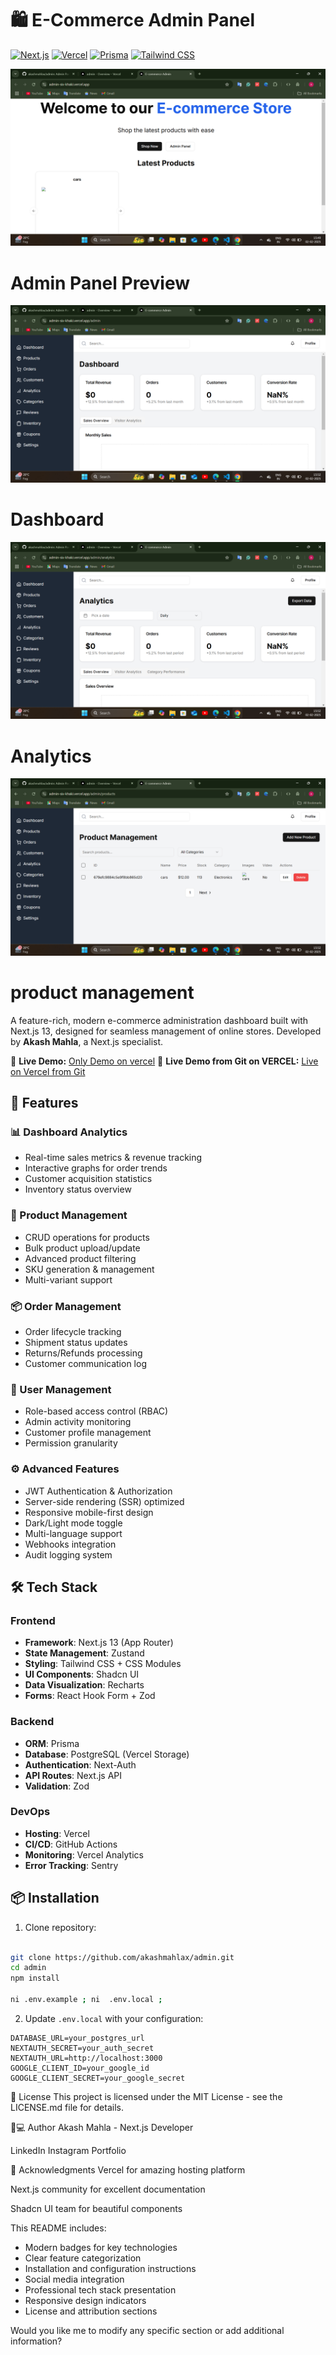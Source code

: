 # 🛍️ E-Commerce Admin Panel

[![Next.js](https://img.shields.io/badge/Next.js-13.5.4-000000?style=flat&logo=next.js)](https://nextjs.org/)
[![Vercel](https://img.shields.io/badge/Deployed%20on-Vercel-000000?style=flat&logo=vercel)](https://vercel.com/)
[![Prisma](https://img.shields.io/badge/ORM-Prisma-2D3748?style=flat&logo=prisma)](https://prisma.io/)
[![Tailwind CSS](https://img.shields.io/badge/Styling-Tailwind_CSS-38B2AC?style=flat&logo=tailwind-css)](https://tailwindcss.com/)

![Admin Panel Preview](public/admin-preview.png) <!-- Add your screenshot path here -->

# Admin Panel Preview


![Admin Panel Preview](public/dashboard.png) <!-- Add your screenshot path here -->

# Dashboard


![Admin Panel Preview](public/Analytics.png) <!-- Add your screenshot path here -->

# Analytics


![Admin Panel Preview](public/product.png) <!-- Add your screenshot path here -->

# product management




A feature-rich, modern e-commerce administration dashboard built with Next.js 13, designed for seamless management of online stores. Developed by **Akash Mahla**, a Next.js specialist.

🔗 **Live Demo:** [Only Demo on vercel](https://admin-six-khaki.vercel.app/) <!-- Add your Vercel URL --> 
🔗 **Live Demo from Git on VERCEL:** [Live on Vercel from Git](https://admin-k9x2lcyhk-akash7.vercel.app/) <!-- Add your Vercel URL -->


## 🚀 Features

### 📊 Dashboard Analytics
- Real-time sales metrics & revenue tracking
- Interactive graphs for order trends
- Customer acquisition statistics
- Inventory status overview

### 🛒 Product Management
- CRUD operations for products
- Bulk product upload/update
- Advanced product filtering
- SKU generation & management
- Multi-variant support

### 📦 Order Management
- Order lifecycle tracking
- Shipment status updates
- Returns/Refunds processing
- Customer communication log

### 👥 User Management
- Role-based access control (RBAC)
- Admin activity monitoring
- Customer profile management
- Permission granularity

### ⚙️ Advanced Features
- JWT Authentication & Authorization
- Server-side rendering (SSR) optimized
- Responsive mobile-first design
- Dark/Light mode toggle
- Multi-language support
- Webhooks integration
- Audit logging system

## 🛠 Tech Stack

### Frontend
- **Framework**: Next.js 13 (App Router)
- **State Management**: Zustand
- **Styling**: Tailwind CSS + CSS Modules
- **UI Components**: Shadcn UI
- **Data Visualization**: Recharts
- **Forms**: React Hook Form + Zod

### Backend
- **ORM**: Prisma
- **Database**: PostgreSQL (Vercel Storage)
- **Authentication**: Next-Auth
- **API Routes**: Next.js API
- **Validation**: Zod

### DevOps
- **Hosting**: Vercel
- **CI/CD**: GitHub Actions
- **Monitoring**: Vercel Analytics
- **Error Tracking**: Sentry

## 📦 Installation

1. Clone repository:
```bash

git clone https://github.com/akashmahlax/admin.git
cd admin
npm install

ni .env.example ; ni  .env.local ;
```

2. Update `.env.local` with your configuration:
```env
DATABASE_URL=your_postgres_url
NEXTAUTH_SECRET=your_auth_secret
NEXTAUTH_URL=http://localhost:3000
GOOGLE_CLIENT_ID=your_google_id
GOOGLE_CLIENT_SECRET=your_google_secret
```


📄 License
This project is licensed under the MIT License - see the LICENSE.md file for details.

👨💻 Author
Akash Mahla - Next.js Developer

LinkedIn
Instagram
Portfolio <!-- Add your portfolio -->

🙌 Acknowledgments
Vercel for amazing hosting platform

Next.js community for excellent documentation

Shadcn UI team for beautiful components



This README includes:
- Modern badges for key technologies
- Clear feature categorization
- Installation and configuration instructions
- Social media integration
- Professional tech stack presentation
- Responsive design indicators
- License and attribution sections

Would you like me to modify any specific section or add additional information?
